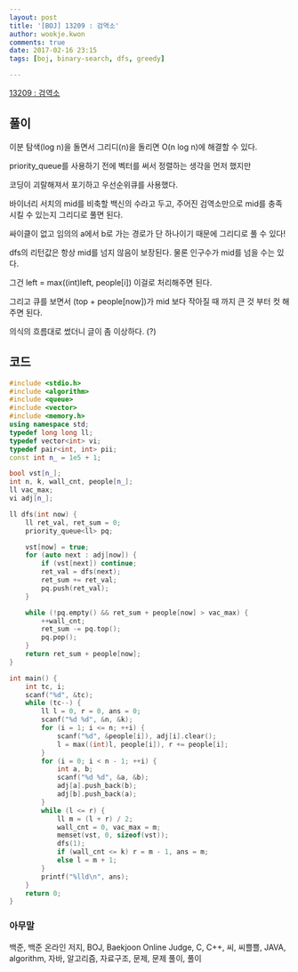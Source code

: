 ```yaml
---
layout: post
title: '[BOJ] 13209 : 검역소'
author: wookje.kwon
comments: true
date: 2017-02-16 23:15
tags: [boj, binary-search, dfs, greedy]

---
```


[13209 : 검역소](https://www.acmicpc.net/problem/13209)

## 풀이

이분 탐색(log n)을 돌면서 그리디(n)을 돌리면 O(n log n)에 해결할 수 있다.

priority_queue를 사용하기 전에 벡터를 써서 정렬하는 생각을 먼저 했지만  

코딩이 괴랄해져서 포기하고 우선순위큐를 사용했다.  

바이너리 서치의 mid를 비축할 백신의 수라고 두고, 주어진 검역소만으로 mid를 충족시킬 수 있는지 그리디로 풀면 된다.  

싸이클이 없고 임의의 a에서 b로 가는 경로가 단 하나이기 때문에 그리디로 풀 수 있다!  

dfs의 리턴값은 항상 mid를 넘지 않음이 보장된다. 물론 인구수가 mid를 넘을 수는 있다.  

그건 left = max((int)left, people[i]) 이걸로 처리해주면 된다.  

그리고 큐를 보면서 (top + people[now])가 mid 보다 작아질 때 까지 큰 것 부터 컷 해주면 된다.  

의식의 흐름대로 썼더니 글이 좀 이상하다. (?)

## 코드

```cpp
#include <stdio.h>
#include <algorithm>
#include <queue>
#include <vector>
#include <memory.h>
using namespace std;
typedef long long ll;
typedef vector<int> vi;
typedef pair<int, int> pii;
const int n_ = 1e5 + 1;

bool vst[n_];
int n, k, wall_cnt, people[n_];
ll vac_max;
vi adj[n_];

ll dfs(int now) {
	ll ret_val, ret_sum = 0;
	priority_queue<ll> pq;

	vst[now] = true;
	for (auto next : adj[now]) {
		if (vst[next]) continue;
		ret_val = dfs(next);
		ret_sum += ret_val;
		pq.push(ret_val);
	}

	while (!pq.empty() && ret_sum + people[now] > vac_max) {
		++wall_cnt;
		ret_sum -= pq.top();
		pq.pop();
	}
	return ret_sum + people[now];
}

int main() {
	int tc, i;
	scanf("%d", &tc);
	while (tc--) {
		ll l = 0, r = 0, ans = 0;
		scanf("%d %d", &n, &k);
		for (i = 1; i <= n; ++i) {
			scanf("%d", &people[i]), adj[i].clear();
			l = max((int)l, people[i]), r += people[i];
		}
		for (i = 0; i < n - 1; ++i) {
			int a, b;
			scanf("%d %d", &a, &b);
			adj[a].push_back(b);
			adj[b].push_back(a);
		}
		while (l <= r) {
			ll m = (l + r) / 2;
			wall_cnt = 0, vac_max = m;
			memset(vst, 0, sizeof(vst));
			dfs(1);
			if (wall_cnt <= k) r = m - 1, ans = m;
			else l = m + 1;
		}
		printf("%lld\n", ans);
	}
	return 0;
}
```

### 아무말  
백준, 백준 온라인 저지, BOJ, Baekjoon Online Judge, C, C++, 씨, 씨쁠쁠, JAVA, algorithm, 자바, 알고리즘, 자료구조, 문제, 문제 풀이, 풀이